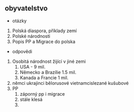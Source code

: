 ## obyvatelstvo
- otázky
1. Polská diaspora, příklady zemí
2. Polské národnosti
3. Popis PP a Migrace do polska
- odpovědi
1. Osobitá národnost žijící v jiné zemi
   1. USA - 9 mil.
   2. Německo a Brazílie 1.5 mil.
   3. Kanada a Francie 1 mil.
2. němci ukrajinci bělorusové vietnamcislezané kušubové
3. PP
   1. záporný pp i migrace
   2. stále klesá
   3. 